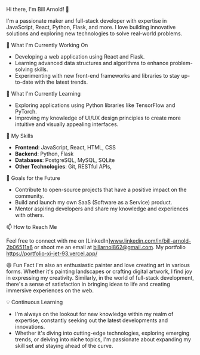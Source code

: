  Hi there, I'm Bill Arnold! 👋

I'm a passionate maker and full-stack developer with expertise in JavaScript, React, Python, Flask, and more. I love building innovative solutions and exploring new technologies to solve real-world problems.

 🔭 What I'm Currently Working On

- Developing a web application using React and Flask.
- Learning advanced data structures and algorithms to enhance problem-solving skills.
- Experimenting with new front-end frameworks and libraries to stay up-to-date with the latest trends.

 🌱 What I'm Currently Learning

- Exploring applications using Python libraries like TensorFlow and PyTorch.
- Improving my knowledge of UI/UX design principles to create more intuitive and visually appealing interfaces.

 💼 My Skills

- **Frontend**: JavaScript, React, HTML, CSS
- **Backend**: Python, Flask
- **Databases**:  PostgreSQL, MySQL, SQLite
- **Other Technologies**: Git, RESTful APIs,

 🚀 Goals for the Future

- Contribute to open-source projects that have a positive impact on the community.
- Build and launch my own SaaS (Software as a Service) product.
- Mentor aspiring developers and share my knowledge and experiences with others.

 📫 How to Reach Me

Feel free to connect with me on [LinkedIn]www.linkedin.com/in/bill-arnold-2b06511a6  or shoot me an email at billarnol862@gmail.com. My portfolio https://portfolio-xi-jet-93.vercel.app/

 😄 Fun Fact
 I'm also an enthusiastic painter and love creating art in various forms. Whether it's painting landscapes or crafting digital artwork, I find joy in expressing my creativity. Similarly, in the world of full-stack development, there's a sense of satisfaction in bringing ideas to life and creating immersive experiences on the web.


 💡 Continuous Learning

- I'm always on the lookout for new knowledge within my realm of expertise, constantly seeking out the latest developments and innovations.
- Whether it's diving into cutting-edge technologies, exploring emerging trends, or delving into niche topics, I'm passionate about expanding my skill set and staying ahead of the curve.



